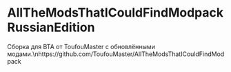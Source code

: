 # AllTheModsThatICouldFindModpackRussianEdition
Сборка для BTA от ToufouMaster с обновлёнными модами.\nhttps://github.com/ToufouMaster/AllTheModsThatICouldFindModpack
